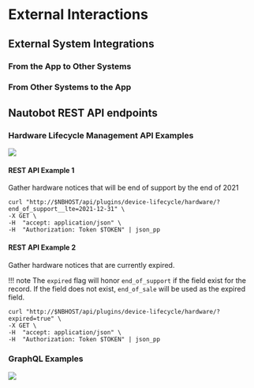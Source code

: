 # External Interactions

## External System Integrations

### From the App to Other Systems

### From Other Systems to the App

## Nautobot REST API endpoints

### Hardware Lifecycle Management API Examples

![](../images/lcm_hardware_api_view.png)

#### REST API Example 1

Gather hardware notices that will be end of support by the end of 2021

```shell
curl "http://$NBHOST/api/plugins/device-lifecycle/hardware/?end_of_support__lte=2021-12-31" \
-X GET \
-H  "accept: application/json" \
-H  "Authorization: Token $TOKEN" | json_pp
```

#### REST API Example 2

Gather hardware notices that are currently expired.

!!! note
    The `expired` flag will honor `end_of_support` if the field exist for the record. If the field does not exist, `end_of_sale` will be used as the expired field.

```shell
curl "http://$NBHOST/api/plugins/device-lifecycle/hardware/?expired=true" \
-X GET \
-H  "accept: application/json" \
-H  "Authorization: Token $TOKEN" | json_pp
```

### GraphQL Examples

![](../images/lcm_hardware_graphql.png)
